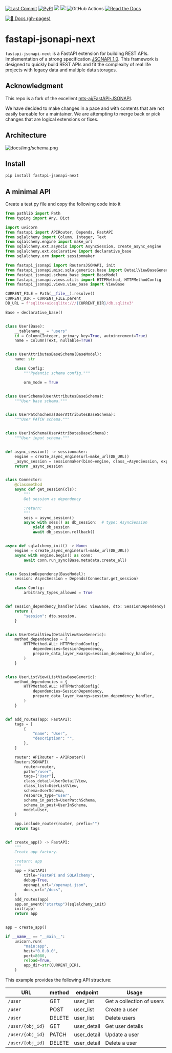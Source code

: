 [![Last Commit](https://img.shields.io/github/last-commit/eljefedelrodeodeljefe/fastapi-jsonapi-next?style=for-the-badge)](https://github.com/eljefedelrodeodeljefe/fastapi-jsonapi-next)
[![PyPI](https://img.shields.io/pypi/v/fastapi-jsonapi-next?label=PyPI&style=for-the-badge)](https://pypi.org/project/fastapi-jsonapi-next/)
[![](https://img.shields.io/pypi/pyversions/fastapi-jsonapi-next?style=for-the-badge)](https://pypi.org/project/fastapi-jsonapi-next/)
[![](https://img.shields.io/github/license/ycd/manage-fastapi?style=for-the-badge)](https://pypi.org/project/fastapi-jsonapi-next/)
![GitHub Actions](https://img.shields.io/github/actions/workflow/status/eljefedelrodeodeljefe/fastapi-jsonapi-next/testing.yml?style=for-the-badge)
[![Read the Docs](https://img.shields.io/readthedocs/fastapi-jsonapi-next?style=for-the-badge)](https://fastapi-jsonapi-next.readthedocs.io/en/latest/)

[![📖 Docs (gh-pages)](https://github.com/eljefedelrodeodeljefe/fastapi-jsonapi-next/actions/workflows/documentation.yaml/badge.svg)](https://eljefedelrodeodeljefe.github.io/fastapi-jsonapi-next/)

# fastapi-jsonapi-next

`fastapi-jsonapi-next` is a FastAPI extension for building REST APIs.
Implementation of a strong specification [JSONAPI 1.0](http://jsonapi.org/).
This framework is designed to quickly build REST APIs and fit the complexity
of real life projects with legacy data and multiple data storages.

## Acknowledgment

This repo is a fork of the excellent [mts-ai/FastAPI-JSONAPI](https://github.com/mts-ai/FastAPI-JSONAPI).

We have decided to make changes in a pace and with contents that are not easily bareable for a maintainer. We are attempting to merge back or pick changes that are logical extensions or fixes.

## Architecture

![docs/img/schema.png](docs/img/schema.png)

## Install

```bash
pip install fastapi-jsonapi-next
```

## A minimal API

Create a test.py file and copy the following code into it

```python
from pathlib import Path
from typing import Any, Dict

import uvicorn
from fastapi import APIRouter, Depends, FastAPI
from sqlalchemy import Column, Integer, Text
from sqlalchemy.engine import make_url
from sqlalchemy.ext.asyncio import AsyncSession, create_async_engine
from sqlalchemy.ext.declarative import declarative_base
from sqlalchemy.orm import sessionmaker

from fastapi_jsonapi import RoutersJSONAPI, init
from fastapi_jsonapi.misc.sqla.generics.base import DetailViewBaseGeneric, ListViewBaseGeneric
from fastapi_jsonapi.schema_base import BaseModel
from fastapi_jsonapi.views.utils import HTTPMethod, HTTPMethodConfig
from fastapi_jsonapi.views.view_base import ViewBase

CURRENT_FILE = Path(__file__).resolve()
CURRENT_DIR = CURRENT_FILE.parent
DB_URL = f"sqlite+aiosqlite:///{CURRENT_DIR}/db.sqlite3"

Base = declarative_base()


class User(Base):
    __tablename__ = "users"
    id = Column(Integer, primary_key=True, autoincrement=True)
    name = Column(Text, nullable=True)


class UserAttributesBaseSchema(BaseModel):
    name: str

    class Config:
        """Pydantic schema config."""

        orm_mode = True


class UserSchema(UserAttributesBaseSchema):
    """User base schema."""


class UserPatchSchema(UserAttributesBaseSchema):
    """User PATCH schema."""


class UserInSchema(UserAttributesBaseSchema):
    """User input schema."""


def async_session() -> sessionmaker:
    engine = create_async_engine(url=make_url(DB_URL))
    _async_session = sessionmaker(bind=engine, class_=AsyncSession, expire_on_commit=False)
    return _async_session


class Connector:
    @classmethod
    async def get_session(cls):
        """
        Get session as dependency

        :return:
        """
        sess = async_session()
        async with sess() as db_session:  # type: AsyncSession
            yield db_session
            await db_session.rollback()


async def sqlalchemy_init() -> None:
    engine = create_async_engine(url=make_url(DB_URL))
    async with engine.begin() as conn:
        await conn.run_sync(Base.metadata.create_all)


class SessionDependency(BaseModel):
    session: AsyncSession = Depends(Connector.get_session)

    class Config:
        arbitrary_types_allowed = True


def session_dependency_handler(view: ViewBase, dto: SessionDependency) -> Dict[str, Any]:
    return {
        "session": dto.session,
    }


class UserDetailView(DetailViewBaseGeneric):
    method_dependencies = {
        HTTPMethod.ALL: HTTPMethodConfig(
            dependencies=SessionDependency,
            prepare_data_layer_kwargs=session_dependency_handler,
        )
    }


class UserListView(ListViewBaseGeneric):
    method_dependencies = {
        HTTPMethod.ALL: HTTPMethodConfig(
            dependencies=SessionDependency,
            prepare_data_layer_kwargs=session_dependency_handler,
        )
    }


def add_routes(app: FastAPI):
    tags = [
        {
            "name": "User",
            "description": "",
        },
    ]

    router: APIRouter = APIRouter()
    RoutersJSONAPI(
        router=router,
        path="/user",
        tags=["User"],
        class_detail=UserDetailView,
        class_list=UserListView,
        schema=UserSchema,
        resource_type="user",
        schema_in_patch=UserPatchSchema,
        schema_in_post=UserInSchema,
        model=User,
    )

    app.include_router(router, prefix="")
    return tags


def create_app() -> FastAPI:
    """
    Create app factory.

    :return: app
    """
    app = FastAPI(
        title="FastAPI and SQLAlchemy",
        debug=True,
        openapi_url="/openapi.json",
        docs_url="/docs",
    )
    add_routes(app)
    app.on_event("startup")(sqlalchemy_init)
    init(app)
    return app


app = create_app()

if __name__ == "__main__":
    uvicorn.run(
        "main:app",
        host="0.0.0.0",
        port=8080,
        reload=True,
        app_dir=str(CURRENT_DIR),
    )
```

This example provides the following API structure:

| URL              | method | endpoint    | Usage                     |
|------------------|--------|-------------|---------------------------|
| `/user`          | GET    | user_list   | Get a collection of users |
| `/user`          | POST   | user_list   | Create a user             |
| `/user`          | DELETE | user_list   | Delete users              |
| `/user/{obj_id}` | GET    | user_detail | Get user details          |
| `/user/{obj_id}` | PATCH  | user_detail | Update a user             |
| `/user/{obj_id}` | DELETE | user_detail | Delete a user             |

